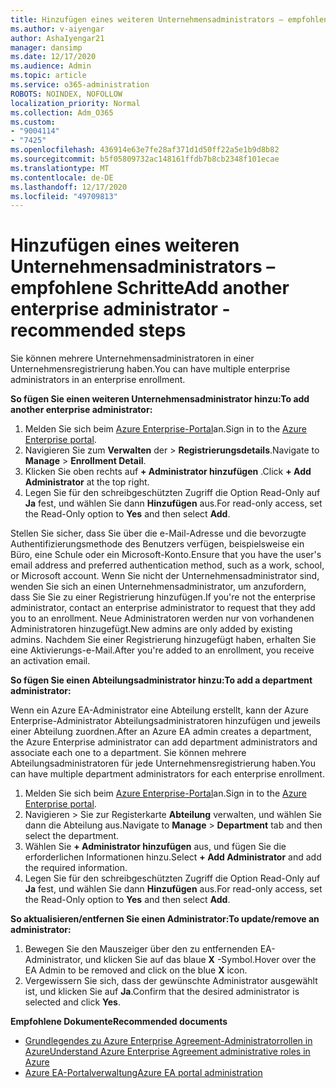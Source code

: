 ```yaml
---
title: Hinzufügen eines weiteren Unternehmensadministrators – empfohlene Schritte
ms.author: v-aiyengar
author: AshaIyengar21
manager: dansimp
ms.date: 12/17/2020
ms.audience: Admin
ms.topic: article
ms.service: o365-administration
ROBOTS: NOINDEX, NOFOLLOW
localization_priority: Normal
ms.collection: Adm_O365
ms.custom:
- "9004114"
- "7425"
ms.openlocfilehash: 436914e63e7fe28af371d1d50ff22a5e1b9d8b82
ms.sourcegitcommit: b5f05809732ac148161ffdb7b8cb2348f101ecae
ms.translationtype: MT
ms.contentlocale: de-DE
ms.lasthandoff: 12/17/2020
ms.locfileid: "49709813"
---
```

# <a name="add-another-enterprise-administrator---recommended-steps"></a><span data-ttu-id="c7002-102">Hinzufügen eines weiteren Unternehmensadministrators – empfohlene Schritte</span><span class="sxs-lookup"><span data-stu-id="c7002-102">Add another enterprise administrator - recommended steps</span></span>

<span data-ttu-id="c7002-103">Sie können mehrere Unternehmensadministratoren in einer Unternehmensregistrierung haben.</span><span class="sxs-lookup"><span data-stu-id="c7002-103">You can have multiple enterprise administrators in an enterprise enrollment.</span></span>

<span data-ttu-id="c7002-104">**So fügen Sie einen weiteren Unternehmensadministrator hinzu:**</span><span class="sxs-lookup"><span data-stu-id="c7002-104">**To add another enterprise administrator:**</span></span>

1. <span data-ttu-id="c7002-105">Melden Sie sich beim [Azure Enterprise-Portal](https://ea.azure.com/)an.</span><span class="sxs-lookup"><span data-stu-id="c7002-105">Sign in to the [Azure Enterprise portal](https://ea.azure.com/).</span></span>
1. <span data-ttu-id="c7002-106">Navigieren Sie zum **Verwalten** der  >  **Registrierungsdetails**.</span><span class="sxs-lookup"><span data-stu-id="c7002-106">Navigate to **Manage** > **Enrollment Detail**.</span></span>
1. <span data-ttu-id="c7002-107">Klicken Sie oben rechts auf **+ Administrator hinzufügen** .</span><span class="sxs-lookup"><span data-stu-id="c7002-107">Click **+ Add Administrator** at the top right.</span></span>
1. <span data-ttu-id="c7002-108">Legen Sie für den schreibgeschützten Zugriff die Option Read-Only auf **Ja** fest, und wählen Sie dann **Hinzufügen** aus.</span><span class="sxs-lookup"><span data-stu-id="c7002-108">For read-only access, set the Read-Only option to **Yes** and then select **Add**.</span></span>

<span data-ttu-id="c7002-109">Stellen Sie sicher, dass Sie über die e-Mail-Adresse und die bevorzugte Authentifizierungsmethode des Benutzers verfügen, beispielsweise ein Büro, eine Schule oder ein Microsoft-Konto.</span><span class="sxs-lookup"><span data-stu-id="c7002-109">Ensure that you have the user's email address and preferred authentication method, such as a work, school, or Microsoft account.</span></span> <span data-ttu-id="c7002-110">Wenn Sie nicht der Unternehmensadministrator sind, wenden Sie sich an einen Unternehmensadministrator, um anzufordern, dass Sie Sie zu einer Registrierung hinzufügen.</span><span class="sxs-lookup"><span data-stu-id="c7002-110">If you're not the enterprise administrator, contact an enterprise administrator to request that they add you to an enrollment.</span></span> <span data-ttu-id="c7002-111">Neue Administratoren werden nur von vorhandenen Administratoren hinzugefügt.</span><span class="sxs-lookup"><span data-stu-id="c7002-111">New admins are only added by existing admins.</span></span> <span data-ttu-id="c7002-112">Nachdem Sie einer Registrierung hinzugefügt haben, erhalten Sie eine Aktivierungs-e-Mail.</span><span class="sxs-lookup"><span data-stu-id="c7002-112">After you're added to an enrollment, you receive an activation email.</span></span>

<span data-ttu-id="c7002-113">**So fügen Sie einen Abteilungsadministrator hinzu:**</span><span class="sxs-lookup"><span data-stu-id="c7002-113">**To add a department administrator:**</span></span>

<span data-ttu-id="c7002-114">Wenn ein Azure EA-Administrator eine Abteilung erstellt, kann der Azure Enterprise-Administrator Abteilungsadministratoren hinzufügen und jeweils einer Abteilung zuordnen.</span><span class="sxs-lookup"><span data-stu-id="c7002-114">After an Azure EA admin creates a department, the Azure Enterprise administrator can add department administrators and associate each one to a department.</span></span> <span data-ttu-id="c7002-115">Sie können mehrere Abteilungsadministratoren für jede Unternehmensregistrierung haben.</span><span class="sxs-lookup"><span data-stu-id="c7002-115">You can have multiple department administrators for each enterprise enrollment.</span></span>

1. <span data-ttu-id="c7002-116">Melden Sie sich beim [Azure Enterprise-Portal](https://ea.azure.com/)an.</span><span class="sxs-lookup"><span data-stu-id="c7002-116">Sign in to the [Azure Enterprise portal](https://ea.azure.com/).</span></span>
1. <span data-ttu-id="c7002-117">Navigieren   >  Sie zur Registerkarte **Abteilung** verwalten, und wählen Sie dann die Abteilung aus.</span><span class="sxs-lookup"><span data-stu-id="c7002-117">Navigate to **Manage** > **Department** tab and then select the department.</span></span>
1. <span data-ttu-id="c7002-118">Wählen Sie **+ Administrator hinzufügen** aus, und fügen Sie die erforderlichen Informationen hinzu.</span><span class="sxs-lookup"><span data-stu-id="c7002-118">Select **+ Add Administrator** and add the required information.</span></span>
1. <span data-ttu-id="c7002-119">Legen Sie für den schreibgeschützten Zugriff die Option Read-Only auf **Ja** fest, und wählen Sie dann **Hinzufügen** aus.</span><span class="sxs-lookup"><span data-stu-id="c7002-119">For read-only access, set the Read-Only option to **Yes** and then select **Add**.</span></span>

<span data-ttu-id="c7002-120">**So aktualisieren/entfernen Sie einen Administrator:**</span><span class="sxs-lookup"><span data-stu-id="c7002-120">**To update/remove an administrator:**</span></span>

1. <span data-ttu-id="c7002-121">Bewegen Sie den Mauszeiger über den zu entfernenden EA-Administrator, und klicken Sie auf das blaue **X** -Symbol.</span><span class="sxs-lookup"><span data-stu-id="c7002-121">Hover over the EA Admin to be removed and click on the blue **X** icon.</span></span>
1. <span data-ttu-id="c7002-122">Vergewissern Sie sich, dass der gewünschte Administrator ausgewählt ist, und klicken Sie auf **Ja**.</span><span class="sxs-lookup"><span data-stu-id="c7002-122">Confirm that the desired administrator is selected and click **Yes**.</span></span>

<span data-ttu-id="c7002-123">**Empfohlene Dokumente**</span><span class="sxs-lookup"><span data-stu-id="c7002-123">**Recommended documents**</span></span>

- [<span data-ttu-id="c7002-124">Grundlegendes zu Azure Enterprise Agreement-Administratorrollen in Azure</span><span class="sxs-lookup"><span data-stu-id="c7002-124">Understand Azure Enterprise Agreement administrative roles in Azure</span></span>](https://docs.microsoft.com/azure/billing/billing-understand-ea-roles)
- [<span data-ttu-id="c7002-125">Azure EA-Portalverwaltung</span><span class="sxs-lookup"><span data-stu-id="c7002-125">Azure EA portal administration</span></span>](https://docs.microsoft.com/azure/billing/billing-ea-portal-administration)
